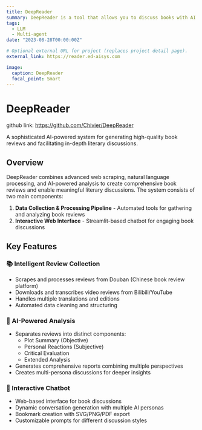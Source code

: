 ```yaml
---
title: DeepReader
summary: DeepReader is a tool that allows you to discuss books with AI deeply.
tags:
  - LLM
  - Multi-agent
date: "2023-08-28T00:00:00Z"

# Optional external URL for project (replaces project detail page).
external_link: https://reader.ed-aisys.com

image:
  caption: DeepReader
  focal_point: Smart
---
```


# DeepReader

github link: https://github.com/Chivier/DeepReader

A sophisticated AI-powered system for generating high-quality book reviews and facilitating in-depth literary discussions.

## Overview

DeepReader combines advanced web scraping, natural language processing, and AI-powered analysis to create comprehensive book reviews and enable meaningful literary discussions. The system consists of two main components:

1. **Data Collection & Processing Pipeline** - Automated tools for gathering and analyzing book reviews
2. **Interactive Web Interface** - Streamlit-based chatbot for engaging book discussions

## Key Features

### 📚 Intelligent Review Collection
- Scrapes and processes reviews from Douban (Chinese book review platform)
- Downloads and transcribes video reviews from Bilibili/YouTube
- Handles multiple translations and editions
- Automated data cleaning and structuring

### 🤖 AI-Powered Analysis
- Separates reviews into distinct components:
  - Plot Summary (Objective)
  - Personal Reactions (Subjective)
  - Critical Evaluation
  - Extended Analysis
- Generates comprehensive reports combining multiple perspectives
- Creates multi-persona discussions for deeper insights

### 💬 Interactive Chatbot
- Web-based interface for book discussions
- Dynamic conversation generation with multiple AI personas
- Bookmark creation with SVG/PNG/PDF export
- Customizable prompts for different discussion styles
